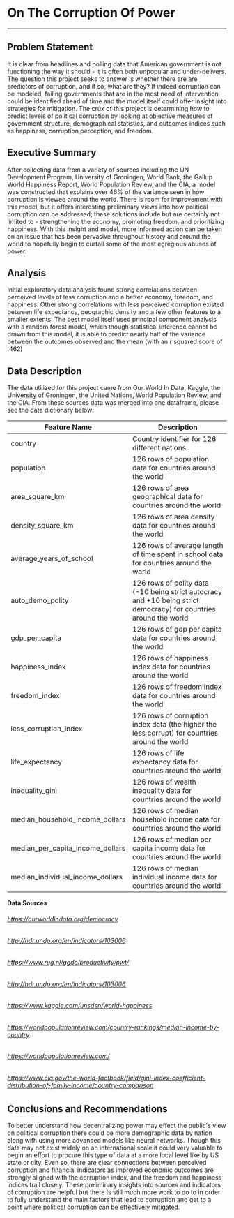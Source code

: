 # On The Corruption Of Power
---
## Problem Statement
It is clear from headlines and polling data that American government is not functioning the way it should - it is often both unpopular and under-delivers. The question this project seeks to answer is whether there are are predictors of corruption, and if so, what are they? If indeed corruption can be modeled, failing governments that are in the most need of intervention could be identified ahead of time and the model itself could offer insight into strategies for mitigation. The crux of this project is determining how to predict levels of political corruption by looking at objective measures of government structure, demographical statistics, and outcomes indices such as happiness, corruption perception, and freedom.

## Executive Summary
After collecting data from a variety of sources including the UN Development Program, University of Groningen, World Bank, the Gallup World Happiness Report, World Population Review, and the CIA, a model was constructed that explains over 46% of the variance seen in how corruption is viewed around the world. There is room for improvement with this model, but it offers interesting preliminary views into how political corruption can be addressed; these solutions include but are certainly not limited to - strengthening the economy, promoting freedom, and prioritizing happiness. With this insight and model, more informed action can be taken on an issue that has been pervasive throughout history and around the world to hopefully begin to curtail some of the most egregious abuses of power.

## Analysis
Initial exploratory data analysis found strong correlations between perceived levels of less corruption and a better economy, freedom, and happiness. Other strong correlations with less perceived corruption existed between life expectancy, geographic density and a few other features to a smaller extents. The best model itself used principal component analysis with a random forest model, which though statistical inference cannot be drawn from this model, it is able to predict nearly half of the variance between the outcomes observed and the mean (with an r squared score of .462)

## Data Description
The data utilized for this project came from Our World In Data, Kaggle, the University of Groningen, the United Nations, World Population Review, and the CIA. From these sources data was merged into one dataframe, please see the data dictionary below:

| Feature Name | Description |
|    -----     |   -------   |
| country | Country identifier for 126 different nations|
| population | 126 rows of population data for countries around the world |
| area_square_km | 126 rows of area geographical data for countries around the world |
| density_square_km | 126 rows of area density data for countries around the world |
| average_years_of_school | 126 rows of average length of time spent in school data for countries around the world |
| auto_demo_polity | 126 rows of polity data (-10 being strict autocracy and +10 being strict democracy) for countries around the world |
| gdp_per_capita | 126 rows of gdp per capita data for countries around the world |
| happiness_index | 126 rows of happiness index data for countries around the world |
| freedom_index | 126 rows of freedom index data for countries around the world |
| less_corruption_index | 126 rows of corruption index data (the higher the less corrupt) for countries around the world |
| life_expectancy | 126 rows of life expectancy data for countries around the world |
| inequality_gini | 126 rows of wealth inequality data for countries around the world |
| median_household_income_dollars | 126 rows of median household income data for countries around the world |
| median_per_capita_income_dollars | 126 rows of median per capita income data for countries around the world |
| median_individual_income_dollars | 126 rows of median individual income data for countries around the world |  

**Data Sources**
###### https://ourworldindata.org/democracy
###### http://hdr.undp.org/en/indicators/103006
###### https://www.rug.nl/ggdc/productivity/pwt/
###### http://hdr.undp.org/en/indicators/103006
###### https://www.kaggle.com/unsdsn/world-happiness
###### https://worldpopulationreview.com/country-rankings/median-income-by-country
###### https://worldpopulationreview.com/
###### https://www.cia.gov/the-world-factbook/field/gini-index-coefficient-distribution-of-family-income/country-comparison

## Conclusions and Recommendations
To better understand how decentralizing power may effect the public's view on political corruption there could be more demographic data by nation along with using more advanced models like neural networks. Though this data may not exist widely on an international scale it could very valuable to begin an effort to procure this type of data at a more local level like by US state or city. Even so, there are clear connections between perceived corruption and financial indicators as improved economic outcomes are strongly aligned with the corruption index, and the freedom and happiness indices trail closely. These preliminary insights into sources and indicators of corruption are helpful but there is still much more work to do to in order to fully understand the main factors that lead to corruption and get to a point where political corruption can be effectively mitigated.
